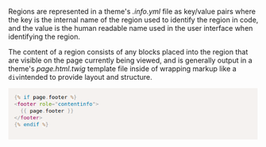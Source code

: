 Regions are represented in a theme's _.info.yml_ file as key/value pairs where the key is the internal name of the region used to identify the region in code, and the value is the human readable name used in the user interface when identifying the region.

The content of a region consists of any blocks placed into the region that are visible on the page currently being viewed, and is generally output in a theme's _page.html.twig_ template file inside of wrapping markup like a `div`intended to provide layout and structure.

![](/assets/region-template-file.png)

